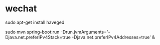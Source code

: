 # wechat

sudo apt-get install haveged

sudo mvn spring-boot:run -Drun.jvmArguments='-Djava.net.preferIPv4Stack=true -Djava.net.preferIPv4Addresses=true' &


